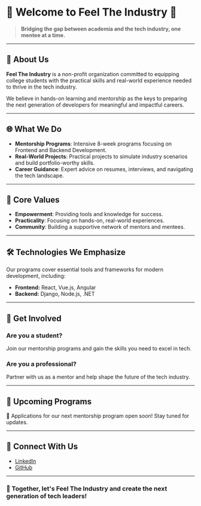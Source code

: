 # 🌟 Welcome to Feel The Industry 🌟  

> **Bridging the gap between academia and the tech industry, one mentee at a time.**

---

## 🚀 About Us  
**Feel The Industry** is a non-profit organization committed to equipping college students with the practical skills and real-world experience needed to thrive in the tech industry.  

We believe in hands-on learning and mentorship as the keys to preparing the next generation of developers for meaningful and impactful careers.  

---

## 🌐 What We Do  
- **Mentorship Programs**: Intensive 8-week programs focusing on Frontend and Backend Development.  
- **Real-World Projects**: Practical projects to simulate industry scenarios and build portfolio-worthy skills.  
- **Career Guidance**: Expert advice on resumes, interviews, and navigating the tech landscape.  

---

## 🔑 Core Values  
- **Empowerment**: Providing tools and knowledge for success.  
- **Practicality**: Focusing on hands-on, real-world experiences.  
- **Community**: Building a supportive network of mentors and mentees.  

---

## 🛠️ Technologies We Emphasize  
Our programs cover essential tools and frameworks for modern development, including:  
- **Frontend:** React, Vue.js, Angular
- **Backend:** Django, Node.js, .NET  

---

## 📢 Get Involved  
### Are you a student?  
Join our mentorship programs and gain the skills you need to excel in tech.  

### Are you a professional?  
Partner with us as a mentor and help shape the future of the tech industry.  

---

## 📝 Upcoming Programs  
🚨 Applications for our next mentorship program open soon! Stay tuned for updates.  

---

## 🤝 Connect With Us  
- [LinkedIn](https://www.linkedin.com/company/feel-the-industry/)  
- [GitHub](https://github.com/FeelTheIndustry)  

---

### 🌟 Together, let's Feel The Industry and create the next generation of tech leaders!
